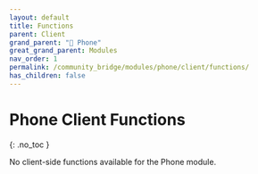 ```yaml
---
layout: default
title: Functions
parent: Client
grand_parent: "📱 Phone"
great_grand_parent: Modules
nav_order: 1
permalink: /community_bridge/modules/phone/client/functions/
has_children: false
---
```


# Phone Client Functions
{: .no_toc }

No client-side functions available for the Phone module.
